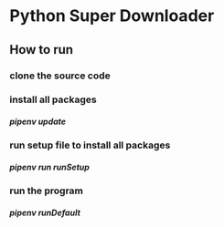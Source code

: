 # Python Super Downloader

## How to run
### clone the source code

### install all packages
##### pipenv update

### run setup file to install all packages
##### pipenv run runSetup

### run the program
##### pipenv runDefault